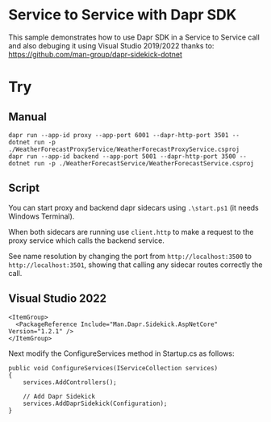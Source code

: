 ﻿# Service to Service with Dapr SDK

This sample demonstrates how to use Dapr SDK in a Service to Service call and also debuging it using Visual Studio 2019/2022 thanks to: https://github.com/man-group/dapr-sidekick-dotnet

# Try

## Manual
```
dapr run --app-id proxy --app-port 6001 --dapr-http-port 3501 -- dotnet run -p ./WeatherForecastProxyService/WeatherForecastProxyService.csproj
dapr run --app-id backend --app-port 5001 --dapr-http-port 3500 -- dotnet run -p ./WeatherForecastService/WeatherForecastService.csproj
```

## Script
You can start proxy and backend dapr sidecars using `.\start.ps1` (it needs Windows Terminal).

When both sidecars are running use `client.http` to make a request to the proxy service which calls the backend service.

See name resolution by changing the port from `http://localhost:3500` to `http://localhost:3501`, showing that calling any sidecar routes correctly the call.

## Visual Studio 2022
```
<ItemGroup>
  <PackageReference Include="Man.Dapr.Sidekick.AspNetCore" Version="1.2.1" />
</ItemGroup>
```
Next modify the ConfigureServices method in Startup.cs as follows:

```
public void ConfigureServices(IServiceCollection services)
{
    services.AddControllers();

    // Add Dapr Sidekick
    services.AddDaprSidekick(Configuration);
}
```

